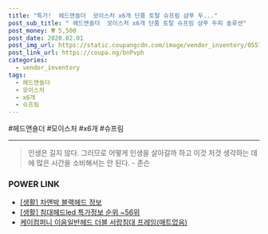 ```yaml
--- 
title: "특가!  헤드앤숄더  모이스처 x6개 단품 토탈 슈프림 샴푸 두..." 
post_sub_title: " 헤드앤숄더  모이스처 x6개 단품 토탈 슈프림 샴푸 두피 솔루션" 
post_money: ₩ 5,500 
post_date: 2020.02.01 
post_img_url: https://static.coupangcdn.com/image/vendor_inventory/0557/0b9a85b3ff5416d2b8ad2bc31335a7b75367df171739510131c38c8c19e8.jpg 
post_link_url: https://coupa.ng/bnPvph 
categories: 
  - vendor_inventory 
tags: 
  - 헤드앤숄더 
  - 모이스처 
  - x6개 
  - 슈프림 
--- 
```

  #헤드앤숄더 #모이스처 #x6개 #슈프림 
<hr> 

> 인생은 길지 않다. 그러므로 어떻게 인생을 살아갈까 하고 이것 저것 생각하는 데에 많은 시간을 소비해서는 안 된다. - 존슨 


### POWER LINK

* <a href="https://blog.naver.com/sakai111/221766100776" target="_blank"> [생활] 차앤박 블랙헤드 정보 </a>
* <a href="https://blog.naver.com/sakai111/221778618556" target="_blank"> [생활] 침대헤드led 특가정보 순위 ~56위</a>
* <a href="https://blog.naver.com/fasyy4321/221785009645" target="_blank">케이컴퍼니 이음일반헤드 더블 서랍침대 프레임(매트없음)</a>
